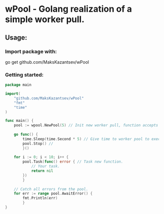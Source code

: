 # wPool - Golang realization of a simple worker pull.
## Usage:
### Import package with:
go get github.com/MaksKazantsev/wPool
### Getting started:
```go
package main

import(
	"github.com/MaksKazantsev/wPool"
	"fmt"
	"time"
)

func main() {
	pool := wpool.NewPool(5) // Init new worker pull, function accepts workers capacity.
	
	go func() {
		time.Sleep(time.Second * 5) // Give time to worker pool to execute.
		pool.Stop() // 
        }()
	
	for i := 0; i < 10; i++ { 
		pool.Task(func() error { // Task new function.
			// Your task.
		    return nil
		})
        }
	
	// Catch all errors from the pool.
	for err := range pool.AwaitError() {
		fmt.Println(err)
        }
}
